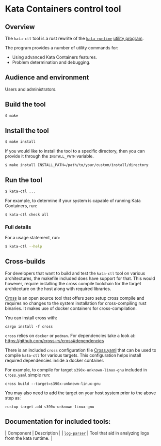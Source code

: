 # Kata Containers control tool

## Overview

The `kata-ctl` tool is a rust rewrite of the
[`kata-runtime`](../../runtime/cmd/kata-runtime)
[utility program](../../../docs/design/architecture/README.md#utility-program).

The program provides a number of utility commands for:

- Using advanced Kata Containers features.
- Problem determination and debugging.

## Audience and environment

Users and administrators.

## Build the tool

```bash
$ make
```

## Install the tool

```bash
$ make install
```

If you would like to install the tool to a specific directory, then you can provide it through the `INSTALL_PATH` variable.
```bash
$ make install INSTALL_PATH=/path/to/your/custom/install/directory
```

## Run the tool

```bash
$ kata-ctl ...
```

For example, to determine if your system is capable of running Kata
Containers, run:

```bash
$ kata-ctl check all
```

### Full details

For a usage statement, run:

```bash
$ kata-ctl --help
```

## Cross-builds

For developers that want to build and test the `kata-ctl` tool on various architectures,
the makefile included does have support for that. This would however, require installing 
the cross compile toolchain for the target architecture on the host along with required libraries.

[Cross](https://github.com/cross-rs/cross) is an open source tool that offers zero setup
cross compile and requires no changes to the system installation for cross-compiling
rust binaries. It makes use of docker containers for cross-compilation.

You can install cross with:
```
cargo install -f cross
```

`cross` relies on `docker` or `podman`. For dependencies take a look at: https://github.com/cross-rs/cross#dependencies

There is an included `cross` configuration file [Cross.yaml](./Cross.toml) that can be used
to compile `kata-ctl` for various targets. This configuration helps install required
dependencies inside a docker container.

For example, to compile for target `s390x-unknown-linux-gnu` included in `Cross.yaml` simple run:
```
cross build --target=s390x-unknown-linux-gnu
```

You may also need to add the target on your host system prior to the above step as:
```
rustup target add s390x-unknown-linux-gnu
``` 

## Documentation for included tools:
| Component | Description |
| [`log-parser`](src/log_parser) | Tool that aid in analyzing logs from the kata runtime. |
